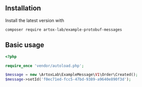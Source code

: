 ## Installation

Install the latest version with

```shell
composer require artox-lab/example-protobuf-messages
```

## Basic usage

```php
<?php

require_once 'vendor/autoload.php';

$message = new \ArtoxLab\ExampleMessage\V1\Order\Created();
$message->setId('f0ec71ed-fcc5-47bd-9389-a9640e890f3d');
```
